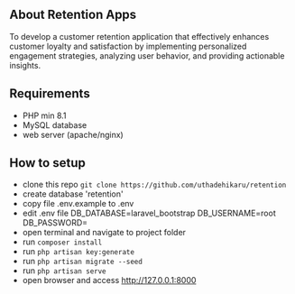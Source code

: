 ## About Retention Apps

To develop a customer retention application that effectively enhances customer loyalty and satisfaction by implementing personalized engagement strategies, analyzing user behavior, and providing actionable insights. 

## Requirements

- PHP min 8.1
- MySQL database
- web server (apache/nginx)

## How to setup

- clone this repo `git clone https://github.com/uthadehikaru/retention`
- create database 'retention'
- copy file .env.example to .env
- edit .env file
DB_DATABASE=laravel_bootstrap
DB_USERNAME=root
DB_PASSWORD=
- open terminal and navigate to project folder
- run `composer install`
- run `php artisan key:generate`
- run `php artisan migrate --seed`
- run `php artisan serve`
- open browser and access http://127.0.0.1:8000